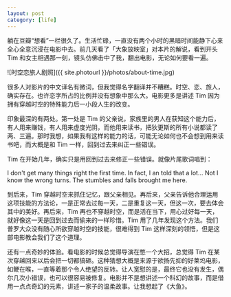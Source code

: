 ```yaml
---
layout: post
category: [life]
---
```


躺在豆瓣“想看”一栏很久了。生活忙碌，一直没有两个小时的黑暗时间能静下心来全心全意沉浸在电影中去。前几天看了「大象放映室」对本片的解说，看到开头 Tim 和女主相遇那一刻，镜头仿佛击中了我，翻出电影，无论如何要看一遍。

![时空恋旅人剧照]({{ site.photourl }}/photos/about-time.jpg)

很多人对影片的中文译名有微词，但我觉得名字翻译并不糟糕。时空、恋、旅人，确实存在。也许恋字所占的比例并没有想象中那么大。电影更多是讲述 Tim 因为拥有穿越时空的特殊能力后一小段人生的改变。

印象最深的有两处。第一处是 Tim 的父亲说，家族里的男人在获知这个能力后，有人用来赚钱，有人用来虚度光阴，而他用来读书，把狄更斯的所有小说都读了两、三遍。那时我想，如果我有这样的能力的话，可能无论如何也不会想到用来读书吧，而大概是和 Tim 一样，回到过去来纠正一些错误。

Tim 在开始几年，确实只是用回到过去来修正一些错误。就像片尾歌词唱到：

I don't get many things right the first time. In fact, I an told that a lot... Not I know the wrong turns. The stumbles and falls brought me here.

到后来，Tim 穿越时空来抓住记忆，跟父亲相见。再后来，父亲告诉他合理运用这项技能的方法论，一是正常去过每一天，二是重复这一天，但这一次，要去体会其中的美好。再后来，Tim 再也不穿越时空，而是活在当下，用心过好每一天，就好像这一天是回到过去而偷来的一样珍惜。Tim 用了几年发现这个方法。我们普罗大众没有随心所欲穿越时空的技能，很难得到 Tim 这样深刻的领悟，但是这部电影教会我们了这个道理。

还有一点奇妙的体验。看电影的时候总觉得导演在憋一个大招，总觉得 Tim 在某次穿越回来以后会把一切都搞砸。这种猜想大概是来源于欲扬先抑的好莱坞电影，如鲠在喉，一直等着那个令人绝望的反转。让人宽慰的是，最终它也没有发生，偶尔几次小错误，也可以很容易被修复。电影并不是想讲述一个科幻的故事，而是借用一点点奇幻的元素，讲述一家子的温柔故事。让我想起了《大鱼》。
